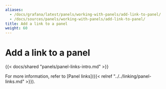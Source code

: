 ```yaml
---
aliases:
  - /docs/grafana/latest/panels/working-with-panels/add-link-to-panel/
  - /docs/sources/panels/working-with-panels/add-link-to-panel/
title: Add a link to a panel
weight: 60
---
```


# Add a link to a panel

{{< docs/shared "panels/panel-links-intro.md" >}}

For more information, refer to [Panel links]({{< relref "../../linking/panel-links.md" >}}).
